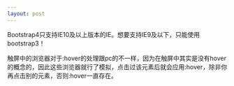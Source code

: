 ```yaml
---
layout: post
---
```


Bootstrap4只支持IE10及以上版本的IE。想要支持IE9及以下，只能使用bootstrap3！  




触屏中的浏览器对于:hover的处理跟pc的不一样，因为在触屏中其实是没有hover的概念的，因此这些浏览器就行了模拟，点击过该元素后就会应用:hover，除非你再点击别的元素，否则:hover一直存在。  

